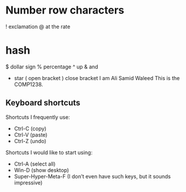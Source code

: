 # Number row characters 
! exclamation
@ at the rate
# hash
$ dollar sign
% percentage
^ up
& and
* star
( open bracket
) close bracket
I am Ali Samid Waleed
This is the COMP1238.
## Keyboard shortcuts
Shortcuts I frequently use: 
- Ctrl-C (copy)
- Ctrl-V (paste)
- Ctrl-Z (undo)

Shortcuts I would like to start using: 
- Ctrl-A (select all)
- Win-D (show desktop)
- Super-Hyper-Meta-F (I don’t even have such keys, but it sounds impressive)